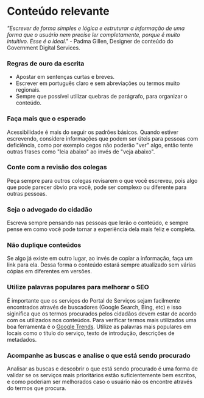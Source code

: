 # Conteúdo relevante

_"Escrever de forma simples e lógica e estruturar a informação de uma forma que o usuário nem precise ler completamente, porque é muito intuitivo. Esse é o ideal."_ - Padma Gillen, Designer de conteúdo do Government Digital Services.

### Regras de ouro da escrita
* Apostar em sentenças curtas e breves.
* Escrever em português claro e sem abreviações ou termos muito regionais.
* Sempre que possível utilizar quebras de parágrafo, para organizar o conteúdo.

### Faça mais que o esperado
Acessibilidade é mais do seguir os padrões básicos. Quando estiver escrevendo, considere informações que podem ser úteis para pessoas com deficiência, como por exemplo cegos não poderão "ver" algo, então tente outras frases como "leia abaixo" ao invés de "veja abaixo". 

### Conte com a revisão dos colegas
Peça sempre para outros colegas revisarem o que você escreveu, pois algo que pode parecer óbvio pra você, pode ser complexo ou diferente para outras pessoas.

### Seja o advogado do cidadão
Escreva sempre pensando nas pessoas que lerão o conteúdo, e sempre pense em como você pode tornar a experiência dela mais feliz e completa.

### Não duplique conteúdos
Se algo já existe em outro lugar, ao invés de copiar a informação, faça um link para ela. Dessa forma o conteúdo estará sempre atualizado sem várias cópias em diferentes em versões.

### Utilize palavras populares para melhorar o SEO
É importante que os serviços do Portal de Serviços sejam facilmente encontrados através de buscadores (Google Search, Bing, etc) e isso siginifica que os termos procurados pelos cidadãos devem estar de acordo com os utilizados nos conteúdos. Para verificar termos mais utilizados uma boa ferramenta é o [Google Trends](http://www.google.com/trends/). Utilize as palavras mais populares em locais como o título do serviço, texto de introdução, descrições de metadados.

### Acompanhe as buscas e analise o que está sendo procurado
Analisar as buscas e descobrir o que está sendo procurado é uma forma de validar se os serviços mais prioritários estão suficientemente bem escritos, e como poderiam ser melhorados caso o usuário não os encontre através do termos que procura.

